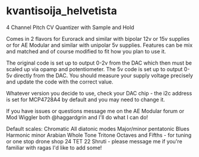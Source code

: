# kvantisoija_helvetista
4 Channel Pitch CV Quantizer with Sample and Hold

Comes in 2 flavors for Eurorack and similar with bipolar 12v or 15v supplies or for AE Modular and similar with unipolar 5v supplies. 
Features can be mix and matched and of course modified to fit how you plan to use it. 

The original code is set up to output 0-2v from the DAC which then must be scaled up via opamp and potentiometer.
The 5v code is set up to output 0-5v directly from the DAC. You should measure your supply voltage precisely and update the code with the correct value.

Whatever version you decide to use, check your DAC chip - the i2c address is set for MCP4728A4 by default and you may need to change it.

If you have issues or questions message me on the AE Modular forum or Mod Wiggler both @haggardgrin and I'll do what I can do!

Default scales:
Chromatic
All diatonic modes
Major/minor pentatonic
Blues
Harmonic minor
Arabian
Whole Tone
Tritone
Octaves and Fifths - for tuning or one stop drone shop
24 TET
22 Shruti - please message me if you're familiar with ragas I'd like to add some!
